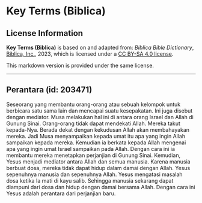 # Key Terms (Biblica)

## License Information

**Key Terms (Biblica)** is based on and adapted from: _Biblica Bible Dictionary_, [Biblica, Inc.](https://www.biblica.com/), 2023, which is licensed under a [CC BY-SA 4.0 license](https://creativecommons.org/licenses/by-sa/4.0/legalcode.en).

This markdown version is provided under the same license.



--------------------------------

## Perantara (id: 203471)

Seseorang yang membantu orang\-orang atau sebuah kelompok untuk berbicara satu sama lain dan mencapai suatu kesepakatan. Ini juga disebut dengan mediator. Musa melakukan hal ini di antara orang Israel dan Allah di Gunung Sinai. Orang\-orang tidak dapat mendekati Allah. Mereka takut kepada\-Nya. Berada dekat dengan kekudusan Allah akan membahayakan mereka. Jadi Musa menyampaikan kepada umat itu apa yang ingin Allah sampaikan kepada mereka. Kemudian ia berkata kepada Allah mengenai apa yang ingin umat Israel sampaikan pada Allah. Dengan cara ini ia membantu mereka menetapkan perjanjian di Gunung Sinai. Kemudian, Yesus menjadi mediator antara Allah dan semua manusia. Karena manusia berbuat dosa, mereka tidak dapat hidup dalam damai dengan Allah. Yesus sepenuhnya manusia dan sepenuhnya Allah. Yesus mengatasi masalah dosa ketika Ia mati di kayu salib. Sehingga manusia sekarang dapat diampuni dari dosa dan hidup dengan damai bersama Allah. Dengan cara ini Yesus adalah perantara dari perjanjian baru.



